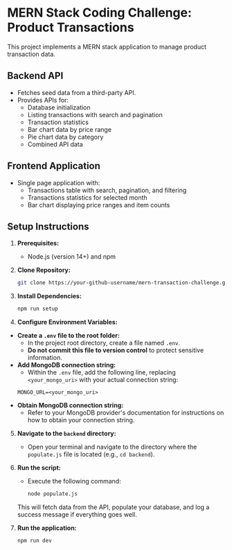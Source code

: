 # MERN Stack Coding Challenge: Product Transactions

This project implements a MERN stack application to manage product transaction data.

## Backend API

- Fetches seed data from a third-party API.
- Provides APIs for:
  - Database initialization
  - Listing transactions with search and pagination
  - Transaction statistics
  - Bar chart data by price range
  - Pie chart data by category
  - Combined API data

## Frontend Application

- Single page application with:
  - Transactions table with search, pagination, and filtering
  - Transactions statistics for selected month
  - Bar chart displaying price ranges and item counts

## Setup Instructions

1. **Prerequisites:**
   - Node.js (version 14+) and npm
2. **Clone Repository:**
   ```bash
   git clone https://your-github-username/mern-transaction-challenge.git
   ```
3. **Install Dependencies:**

   ```bash
   npm run setup
   ```

4. **Configure Environment Variables:**

- **Create a `.env` file to the root folder:**
  - In the project root directory, create a file named `.env`.
  - **Do not commit this file to version control** to protect sensitive information.
- **Add MongoDB connection string:**
  - Within the `.env` file, add the following line, replacing `<your_mongo_uri>` with your actual connection string:
  ```
  MONGO_URL=<your_mongo_uri>
  ```
- **Obtain MongoDB connection string:**
  - Refer to your MongoDB provider's documentation for instructions on how to obtain your connection string.

5. **Navigate to the `backend` directory:**

   - Open your terminal and navigate to the directory where the `populate.js` file is located (e.g., `cd backend`).

6. **Run the script:**

   - Execute the following command:
     ```bash
     node populate.js
     ```

   This will fetch data from the API, populate your database, and log a success message if everything goes well.

7. **Run the application:**

   ```bash
   npm run dev
   ```
